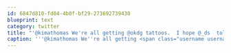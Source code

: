 ```yaml
---
id: 6847d810-fd04-4b0f-bf29-273692739430
blueprint: text
category: twitter
title: "'@kimathomas We're all getting @okdg tattoos.  I hope @_ds  told you"
caption: '''@kimathomas We''re all getting <span class="username username_linked">@<a href="https://twitter.com/okdg" title="OKDG">okdg</a></span> tattoos.  I hope <span class="username username_linked">@<a href="https://twitter.com/_ds" title="Dustin Senos">_ds</a></span>  told you'
---
```

